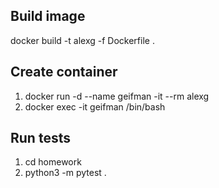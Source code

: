 Build image
-----------
docker build -t alexg -f Dockerfile .

Create container
---------------
1. docker run -d --name geifman -it --rm alexg
2. docker exec -it geifman /bin/bash

Run tests
---------
1. cd homework
2. python3 -m pytest .

